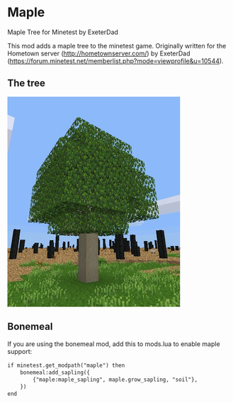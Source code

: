 # Maple
Maple Tree for Minetest by ExeterDad

This mod adds a maple tree to the minetest game. Originally written for the Hometown server (http://hometownserver.com/) by ExeterDad (https://forum.minetest.net/memberlist.php?mode=viewprofile&u=10544).

## The tree

![Maple Tree](https://github.com/h-v-smacker/maple/blob/master/maple_in_the_wild.jpg)

## Bonemeal

If you are using the bonemeal mod, add this to mods.lua to enable maple support:

```
if minetest.get_modpath("maple") then
	bonemeal:add_sapling({
		{"maple:maple_sapling", maple.grow_sapling, "soil"},
	})
end
```